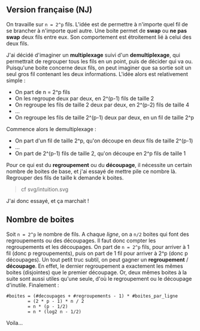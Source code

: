Version française (NJ)
----------------------

On travaille sur `n = 2^p` fils. L'idée est de permettre à n'importe quel fil de
se brancher à n'importe quel autre. Une boite permet de **swap** ou **ne pas
swap** deux fils entre eux. Son comportement est étroitement lié à celui des
deux fils.

J'ai décidé d'imaginer un **multiplexage** suivi d'un **demultiplexage**, qui
permettrait de regrouper tous les fils en un point, puis de décider qui va ou.
Puisqu'une boite concerne deux fils, on peut imaginer que sa sortie soit un seul
gros fil contenant les deux informations. L'idée alors est relativement simple :

- On part de n = 2^p fils
- On les regroupe deux par deux, en 2^(p-1) fils de taille 2
- On regroupe les fils de taille 2 deux par deux, en 2^(p-2) fils de taille 4
- ...
- On regroupe les fils de taille 2^(p-1) deux par deux, en un fil de taille 2^p

Commence alors le demultiplexage :

- On part d'un fil de taille 2^p, qu'on découpe en deux fils de taille 2^(p-1)
- ...
- On part de 2^(p-1) fils de taille 2, qu'on découpe en 2^p fils de taille 1

Pour ce qui est du **regroupement** ou du **découpage**, il nécessite un certain
nombre de boites de base, et j'ai essayé de mettre pile ce nombre là. Regrouper
des fils de taille k demande k boites.

> cf svg/intuition.svg

J'ai donc essayé, et ça marchait !

Nombre de boites
----------------

Soit `n = 2^p` le nombre de fils. A chaque *ligne*, on a `n/2` boites qui font
des regroupements ou des découpages. Il faut donc compter les regroupements et
les découpages. On part de `n = 2^p` fils, pour arriver à 1 fil (donc p
regroupements), puis on part de 1 fil pour arriver à 2^p (donc p découpages). Un
tout petit truc subtil, on peut gagner un **regroupement** / **découpage**. En
effet, le dernier regroupement a exactement les mêmes boites (disjointes) que le
premier découpage. Or, deux mêmes boites à la suite sont aussi utiles qu'une
seule, d'où le regroupement ou le découpage d'inutile.  Finalement :

    #boites = (#decoupages + #regroupements - 1) * #boites_par_ligne
            = (2 * p - 1) * n / 2
            = n * (p - 1/2)
            = n * (log2 n - 1/2)

Voila...
